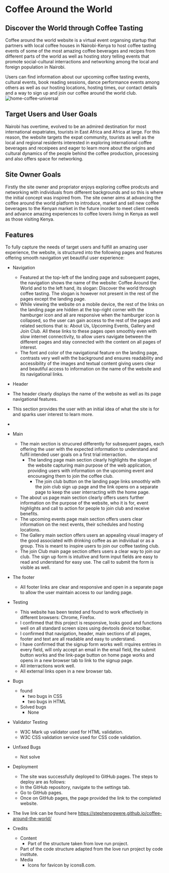 # Coffee Around the World
## Discover the World through Coffee Tasting

Coffee around the world website is a virtual event organsing startup that partners with local coffee houses in Nairobi-Kenya to host coffee tasting events of some of the most amazing coffee beverages and recipes from different parts of the world as well as hosting story telling events that promote social-cultural interractions and networking among the local and foreign population in Nairobi. 

Users can find information about our upcoming coffee tasting events, cultural events, book reading sessions, dance performance events among others as well as our hosting locations, hosting times, our contact details and a way to sign up and join our coffee around the world club.
![home-coffee-universal](https://github.com/stephenogwere/coffee-around-the-world/assets/142418008/77f9418d-1411-4f42-8724-ff35c7e5af78)

## Target Users and User Goals
Nairobi has overtime, evolved to be an admired destination for most international expatriates, tourists in East Africa and Africa at large. For this reason, the website targets the expat community, tourists as well as the local and regional residents interested in exploring international coffee beverages and receipees and eager to learn more about the origins and cultural dynamics of the people behind the coffee production, processing and also offers space for networking.

## Site Owner Goals
Firstly  the site owner and propriator enjoys exploring coffee prodcuts and networking with individuals from different backgrounds and so this is where the initial concept was inspired from. The site owner  aims at advancing the coffee around the world platform to introduce, market and sell new coffee beverages to the Kenyan market in the future inorder to meet client needs and advance amazing experiences to coffee lovers living in Kenya as well as those visiting Kenya.

## Features
To fully capture the needs of target users and fulfill an amazing user experience, the website, is structured into the following pages and features offering smooth navigation yet beautiful user experience:
* Navigation
   * Featured at the top-left of the landing page and subsequent pages, the navigation shows the name of the website: Coffee Around the World and to the left hand, its slogan: Discover the world through coffee tasting. The slogan is however not present in the rest of the pages except the landing page.
   * While viewing the website on a mobile device, the rest of the links on the landing page are hidden at the top-right corner with the hamburger icon and all are responsive when the hamburger icon is collapsed, so the user can gain access to the rest of the pages and related sections that is: About Us, Upcoming Events, Gallery and Join Club. All these links to these pages open smoothly even with slow internet connectivity, to allow users navigate between the different pages and stay connected with the content on all pages of interest.
   * The font and color of the navigational feature on the landing page, contrasts very well with the background and ensures readability and accessibility of the images and textual content giving users clear and beautiful access to information on the name of the website and its navigational links. 
  
 * Header
  * The header clearly displays the name of the website as well as its page navigational features.
  * This section provides the user with an initial idea of what the site is for and sparks user interest to learn more.
* 
* Main 
  * The main section is strucured differently for subsequent pages, each offering the user with the expected information to understand and fulfil intended user goals on a first trial interraction.
    * The landing page main section clearly highlights the slogan of the website capturing main purpose of the web application, providing users with information on the upcoming event and encouraging them to join the coffee club. 
      * The join club button on the landing page links smoothly with the join club sign up page and the link opens on a separate page to keep the user interracting with the home page.
  * The about us page main section clearly offers users further information on the purpose of the website, who it is for, event highlights and call to action for people to join club and receive benefits.
  * The upcoming events page main section offers users clear information on the next events, their schedules and hosting locations.
  * The Gallery main section offers users an appealing visual imagery of the good associated with drinking coffee as an individual or as a group. This is meant to inspire users to join our coffee tasting club.
  * The join Club main page section offers users a clear way to join our club. The sign up form is intuitive and form input fields are easy to read and understand for easy use. The call to submit the form is visible as well.
* The footer
   * All footer links are clear and responsive and open in a separate page to allow the user maintain access to our landing page.
* Testing
   * This website has been tested and found to work effectively in different browsers: Chrome, Firefox.
   * I confirmed that this project is responsive, looks good and functions well on all standard screen sizes using devtools device toolbar.
   * I confirmed that navigation, header, main sections of all pages, footer and text are all readable and easy to understand.
   * I have confirmed that the signup form works well: rrquires entries in every field, will only accept an email in the email field, the submit button works and the link-page button on home page works and opens in a new browser tab to link to the signup page.
   * All interractions work well.
   * All external links open in a new browser tab.
 * Bugs
   * found
     * two bugs in CSS
     * two bugs in HTML
   * Solved bugs
     * None
 * Validator Testing
   * W3C Mark up validator used for HTML validation.
   * W3C CSS validation service used for CSS code validation.
 * Unfixed Bugs
    * Not solve
 * Deployment
   * The site was successfully deployed to GitHub pages. The steps to deploy are as follows:
    * In the GitHub repository, navigate to the settings tab.
    * Go to GitHub pages.
    * Once on GitHub pages, the page provided the link to the completed website.
  * The live link can be found here <https://stephenogwere.github.io/coffee-around-the-world/>

 * Credits
   * Content
     * Part of the structure taken from love run project.
    * Part of the code structure adapted from the love run project by code institute.
   * Media
     * Icons for favicon by icons8.com.
  
